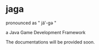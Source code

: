 # jaga
pronounced as " jäʹ-gə "

a Java Game Development Framework




The documentations will be provided soon.